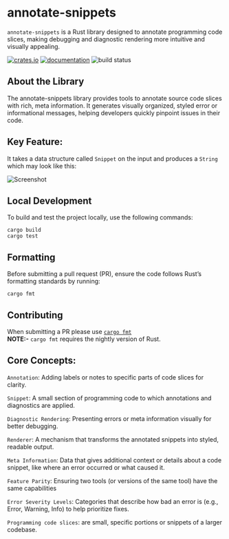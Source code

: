 # annotate-snippets

`annotate-snippets` is a Rust library designed to annotate programming code slices, making debugging and diagnostic rendering more intuitive and visually appealing.

[![crates.io](https://img.shields.io/crates/v/annotate-snippets.svg)](https://crates.io/crates/annotate-snippets)
[![documentation](https://img.shields.io/badge/docs-master-blue.svg)](https://docs.rs/annotate-snippets/)
![build status](https://github.com/rust-lang/annotate-snippets-rs/actions/workflows/ci.yml/badge.svg)

About the Library
-----------------
The annotate-snippets library provides tools to annotate source code slices with rich, meta information. It generates visually organized, styled error or informational messages, helping developers quickly pinpoint issues in their code.

Key Feature:
------------
It takes a data structure called `Snippet` on the input and produces a `String`
which may look like this:

![Screenshot](./examples/expected_type.svg)

Local Development
-----------------
To build and test the project locally, use the following commands:
    
    cargo build
    cargo test

Formatting
----------
Before submitting a pull request (PR), ensure the code follows Rust’s formatting standards by running:
    
    cargo fmt

Contributing
------------
When submitting a PR please use  [`cargo fmt`](https://github.com/rust-lang/rustfmt)  
**NOTE:-** `cargo fmt` requires the nightly version of Rust.

Core Concepts:
--------------
`Annotation`: Adding labels or notes to specific parts of code slices for clarity.

`Snippet`: A small section of programming code to which annotations and diagnostics are applied.

`Diagnostic Rendering`: Presenting errors or meta information visually for better debugging.

`Renderer`: A mechanism that transforms the annotated snippets into styled, readable output.

`Meta Information`: Data that gives additional context or details about a code snippet, like where an error occurred or what caused it.

`Feature Parity`: Ensuring two tools (or versions of the same tool) have the same capabilities

`Error Severity Levels`: Categories that describe how bad an error is (e.g., Error, Warning, Info) to help prioritize fixes.

`Programming code slices`: are small, specific portions or snippets of a larger codebase.
